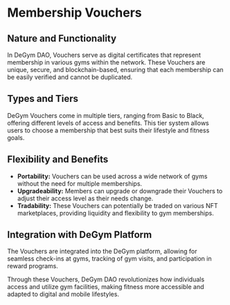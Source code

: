 # Membership Vouchers

## Nature and Functionality

In DeGym DAO, Vouchers serve as digital certificates that represent membership in various gyms within the network. These Vouchers are unique, secure, and blockchain-based, ensuring that each membership can be easily verified and cannot be duplicated.

## Types and Tiers

DeGym Vouchers come in multiple tiers, ranging from Basic to Black, offering different levels of access and benefits. This tier system allows users to choose a membership that best suits their lifestyle and fitness goals.

## Flexibility and Benefits

* **Portability:** Vouchers can be used across a wide network of gyms without the need for multiple memberships.
* **Upgradeability:** Members can upgrade or downgrade their Vouchers to adjust their access level as their needs change.
* **Tradability:** These Vouchers can potentially be traded on various NFT marketplaces, providing liquidity and flexibility to gym memberships.

## Integration with DeGym Platform

The Vouchers are integrated into the DeGym platform, allowing for seamless check-ins at gyms, tracking of gym visits, and participation in reward programs.

Through these Vouchers, DeGym DAO revolutionizes how individuals access and utilize gym facilities, making fitness more accessible and adapted to digital and mobile lifestyles.

